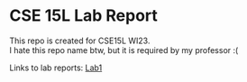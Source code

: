 # CSE 15L Lab Report
This repo is created for CSE15L WI23.<br>
I hate this repo name btw, but it is required by my professor :(

Links to lab reports:
[Lab1](./docs/Lab1)